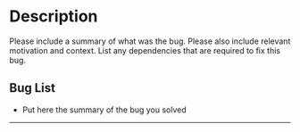 # Description

Please include a summary of what was the bug. Please also include relevant motivation and context. List any dependencies that are required to fix this bug.

## Bug List

- Put here the summary of the bug you solved

---
